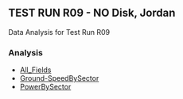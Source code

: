 ## TEST RUN R09 - NO Disk, Jordan  
Data Analysis for Test Run R09  
### Analysis  
- [All_Fields](All_Fields.html)
- [Ground-SpeedBySector](Ground-SpeedBySector.html)
- [PowerBySector](PowerBySector.html)
